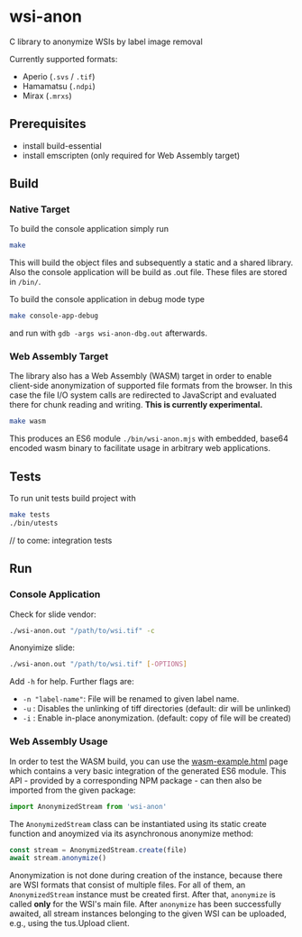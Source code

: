 # wsi-anon

C library to anonymize WSIs by label image removal

Currently supported formats:

* Aperio (`.svs` / `.tif`)
* Hamamatsu (`.ndpi`)
* Mirax (`.mrxs`)

## Prerequisites

* install build-essential
* install emscripten (only required for Web Assembly target)

## Build

### Native Target

To build the console application simply run

```bash
make
```

This will build the object files and subsequently a static and a shared library. 
Also the console application will be build as .out file. These files are stored in `/bin/`.

To build the console application in debug mode type

```bash
make console-app-debug
```

and run with `gdb -args wsi-anon-dbg.out` afterwards.

### Web Assembly Target

The library also has a Web Assembly (WASM) target in order to enable client-side anonymization
of supported file formats from the browser. In this case the file I/O system calls are redirected
to JavaScript and evaluated there for chunk reading and writing. **This is currently experimental.**

```bash
make wasm
```

This produces an ES6 module `./bin/wsi-anon.mjs` with embedded, base64 encoded wasm binary to facilitate usage in arbitrary web applications.

## Tests

To run unit tests build project with 

```bash
make tests
./bin/utests
```

// to come: integration tests

## Run

### Console Application

Check for slide vendor:

```bash
./wsi-anon.out "/path/to/wsi.tif" -c
```

Anonyimize slide:

```bash
./wsi-anon.out "/path/to/wsi.tif" [-OPTIONS]
```

Add `-h` for help. Further flags are:

* `-n "label-name"`: File will be renamed to given label name.
* `-u` : Disables the unlinking of tiff directories (default: dir will be unlinked)
* `-i` : Enable in-place anonymization. (default: copy of file will be created)

### Web Assembly Usage

In order to test the WASM build, you can use the [wasm-example.html](./wasm-example.html) page which contains a very basic integration of the generated ES6 module. This API - provided by a corresponding NPM package - can then also be imported from the given package:

```javascript
import AnonymizedStream from 'wsi-anon'
```

The `AnonymizedStream` class can be instantiated using its static create function and anoymized via its asynchronous anonymize method:

```javascript
const stream = AnonymizedStream.create(file)
await stream.anonymize()
```

Anonymization is not done during creation of the instance, because there are WSI formats that consist of multiple files. For all of them, an `AnonymizedStream` instance must be created first. After that, `anonymize` is called **only** for the WSI's main file. After `anonymize` has been successfully awaited, all stream instances belonging to the given WSI can be uploaded, e.g., using the tus.Upload client.
